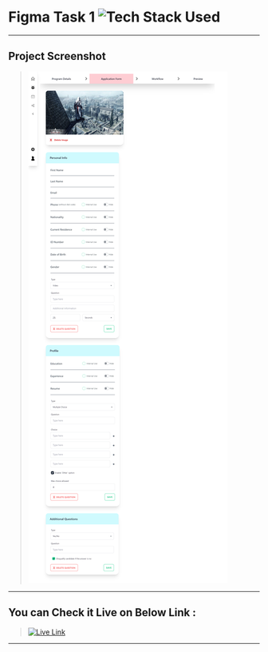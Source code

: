 # Figma Task 1 ![Tech Stack Used](https://img.shields.io/badge/Technologies-ReactJS-blue)

---

## Project Screenshot

> ![SS](./ss.png)

---

## You can Check it Live on Below Link :

> [![Live Link](https://img.shields.io/badge/DEPLOYED-LINK-green)](https://figma-task-1-sj.netlify.app/)

---
